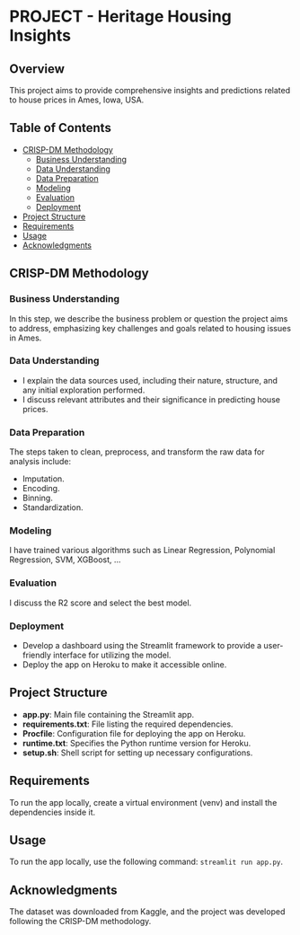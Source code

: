 # PROJECT - Heritage Housing Insights

## Overview

This project aims to provide comprehensive insights and predictions related to house prices in Ames, Iowa, USA.

## Table of Contents

- [CRISP-DM Methodology](#crisp-dm-methodology)
  - [Business Understanding](#business-understanding)
  - [Data Understanding](#data-understanding)
  - [Data Preparation](#data-preparation)
  - [Modeling](#modeling)
  - [Evaluation](#evaluation)
  - [Deployment](#deployment)
- [Project Structure](#project-structure)
- [Requirements](#requirements)
- [Usage](#usage)
- [Acknowledgments](#acknowledgments)

## CRISP-DM Methodology

### Business Understanding

In this step, we describe the business problem or question the project aims to address, emphasizing key challenges and goals related to housing issues in Ames.

### Data Understanding

- I explain the data sources used, including their nature, structure, and any initial exploration performed. 
- I discuss relevant attributes and their significance in predicting house prices.

### Data Preparation

The steps taken to clean, preprocess, and transform the raw data for analysis include:
- Imputation.
- Encoding.
- Binning.
- Standardization.

### Modeling

I have trained various algorithms such as Linear Regression, Polynomial Regression, SVM, XGBoost, ...

### Evaluation

I discuss the R2 score and select the best model.

### Deployment

- Develop a dashboard using the Streamlit framework to provide a user-friendly interface for utilizing the model.
- Deploy the app on Heroku to make it accessible online.

## Project Structure

- **app.py**: Main file containing the Streamlit app.
- **requirements.txt**: File listing the required dependencies.
- **Procfile**: Configuration file for deploying the app on Heroku.
- **runtime.txt**: Specifies the Python runtime version for Heroku.
- **setup.sh**: Shell script for setting up necessary configurations.

## Requirements

To run the app locally, create a virtual environment (venv) and install the dependencies inside it.

## Usage

To run the app locally, use the following command: `streamlit run app.py`.

## Acknowledgments

The dataset was downloaded from Kaggle, and the project was developed following the CRISP-DM methodology.
